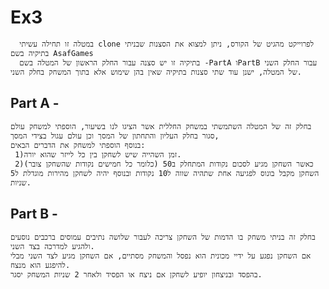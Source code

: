 #    Ex3

      במטלה זו תחילה עשיתי clone לפרוייקט מהגיט של הקורס, ניתן למצוא את הסצנות שבניתי בתיקיה בשם AsafGames
      בתיקיה זו יש סצנה עבור החלק הראשון של המטלה בשם -PartA וPartB עבור החלק השני של המטלה, ישנן עוד שתי סצנות בתיקיה שאין בהן שימוש אלא בתוך המשחק בחלק השני.

## Part A -
    בחלק זה של המטלה השתמשתי במשחק החללית אשר הציגו לנו בשיעור, הוספתי למשחק עולם סגור בחלק העליון והתחתון של המסך וכן עולם עגול בצידי המסך,
    בנוסף הוספתי למשחק את הדברים הבאים:
     1)זמן השהייה שיש לשחקן בין כל לייזר שהוא יורה.
     2)כאשר השחקן מגיע לסכום נקודות המתחלק ב50 (כלומר כל חמישים נקודות שהשחקן צובר) השחקן מקבל בונוס לפגיעה אחת שתהיה שווה ל10 נקודות ובנוסף יהיה לשחקן מהירות מוגדלת ל5 שניות.

## Part B -
    בחלק זה בניתי משחק בו הדמות של השחקן צריכה לעבור שלושה נתיבים עמוסים ברכבים נוסעים ולהגיע למדרכה בצד השני.
    אם השחקן נפגע על ידיי מכונית הוא נפסל והמשחק מסתיים, אם השחקן מגיע לצד השני מבלי להיפגע הוא מנצח.
    בהפסד ובניצחון יופיע לשחקן אם ניצח או הפסיד ולאחר 2 שניות המשחק יסגר.
